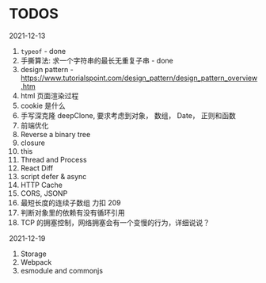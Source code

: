 # TODOS

2021-12-13

1. `typeof` - done
2. 手撕算法: 求一个字符串的最长无重复子串 - done
3. design pattern - https://www.tutorialspoint.com/design_pattern/design_pattern_overview.htm
4. html 页面渲染过程
5. cookie 是什么
6. 手写深克隆 deepClone, 要求考虑到对象， 数组， Date， 正则和函数
7. 前端优化
8. Reverse a binary tree
9. closure
10. this
11. Thread and Process
12. React Diff
13. script defer & async
14. HTTP Cache
15. CORS, JSONP
16. 最短长度的连续子数组 力扣 209
17. 判断对象里的依赖有没有循环引用
18. TCP 的拥塞控制，网络拥塞会有一个变慢的行为，详细说说？

2021-12-19

1. Storage
2. Webpack
3. esmodule and commonjs

